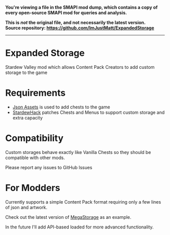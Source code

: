 **You're viewing a file in the SMAPI mod dump, which contains a copy of every open-source SMAPI mod
for queries and analysis.**

**This is _not_ the original file, and not necessarily the latest version.**  
**Source repository: https://github.com/ImJustMatt/ExpandedStorage**

----

# Expanded Storage
Stardew Valley mod which allows Content Pack Creators to add custom storage to the game

# Requirements

* [Json Assets](https://www.nexusmods.com/stardewvalley/mods/1720) is used to add chests to the game
* [StardewHack](https://www.nexusmods.com/stardewvalley/mods/3213) patches Chests and Menus to support custom storage and extra capacity

# Compatibility

Custom storages behave exactly like Vanilla Chests so they should be compatible with other mods.

Please report any issues to GitHub Issues

# For Modders

Currently supports a simple Content Pack format requiring only a few lines of json and artwork.

Check out the latest version of [MegaStorage](https://www.nexusmods.com/stardewvalley/mods/4089) as an example.

In the future I'll add API-based loaded for more advanced functionality.
